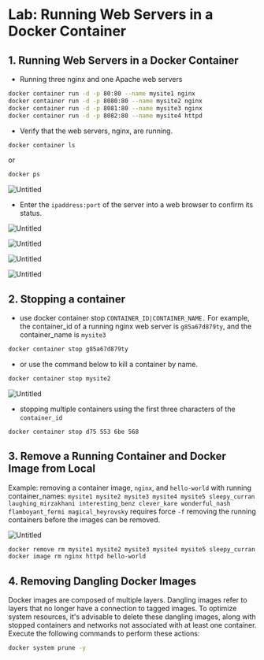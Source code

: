 # Lab: Running Web Servers in a Docker Container

## 1. Running Web Servers in a Docker Container

- Running three nginx and one Apache web servers

```bash
docker container run -d -p 80:80 --name mysite1 nginx
docker container run -d -p 8080:80 --name mysite2 nginx
docker container run -d -p 8081:80 --name mysite3 nginx
docker container run -d -p 8082:80 --name mysite4 httpd
```

- Verify that the web servers, nginx, are running.

```bash
docker container ls
```

or

```bash
docker ps
```


![Untitled](assets/images/lab-running-a-webserver-in-a-docker-container/Untitled.png)

- Enter the `ipaddress:port` of the server into a web browser to confirm its status.

![Untitled](assets/images/lab-running-a-webserver-in-a-docker-container/Untitled%201.png)

![Untitled](assets/images/lab-running-a-webserver-in-a-docker-container/Untitled%202.png)

![Untitled](assets/images/lab-running-a-webserver-in-a-docker-container/Untitled%203.png)

![Untitled](assets/images/lab-running-a-webserver-in-a-docker-container/Untitled%204.png)

## 2. Stopping a container

- use docker container stop `CONTAINER_ID|CONTAINER_NAME.` For example, the container_id of a running nginx web server is `g85a67d879ty`, and the container_name is `mysite3`

```bash
docker container stop g85a67d879ty
```

- or use the command below to kill a container by name.

```bash
docker container stop mysite2
```

![Untitled](assets/images/lab-running-a-webserver-in-a-docker-container/Untitled.png)

- stopping multiple containers using the first three characters of the `container_id`

```bash
docker container stop d75 553 6be 568
```

## 3. Remove a Running Container and Docker Image from Local

Example: removing a container image, `nginx`, and `hello-world` with running container_names: `mysite1 mysite2 mysite3 mysite4 mysite5 sleepy_curran laughing_mirzakhani interesting_benz clever_kare wonderful_nash flamboyant_fermi magical_heyrovsky` requires force `-f` removing the running containers before the images can be removed.

![Untitled](assets/images/lab-running-a-webserver-in-a-docker-container/Untitled%205.png)

```bash
docker remove rm mysite1 mysite2 mysite3 mysite4 mysite5 sleepy_curran laughing_mirzakhani interesting_benz clever_kare wonderful_nash flamboyant_fermi magical_heyrovsky -f
docker image rm nginx httpd hello-world
```

## 4. Removing Dangling Docker Images

Docker images are composed of multiple layers. Dangling images refer to layers that no longer have a connection to tagged images. To optimize system resources, it's advisable to delete these dangling images, along with stopped containers and networks not associated with at least one container. Execute the following commands to perform these actions:

```bash
docker system prune -y
```
